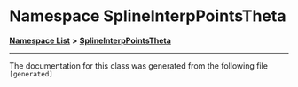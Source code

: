 

# Namespace SplineInterpPointsTheta



[**Namespace List**](namespaces.md) **>** [**SplineInterpPointsTheta**](namespaceSplineInterpPointsTheta.md)







































































------------------------------
The documentation for this class was generated from the following file `[generated]`

